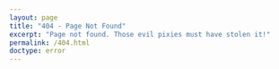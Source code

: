 ```yaml
---
layout: page
title: "404 - Page Not Found"
excerpt: "Page not found. Those evil pixies must have stolen it!"
permalink: /404.html
doctype: error
---
```

